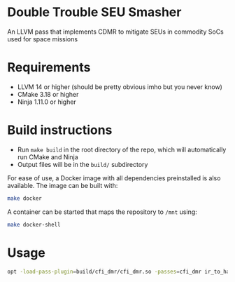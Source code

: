 # Double Trouble SEU Smasher
An LLVM pass that implements CDMR to mitigate SEUs in commodity SoCs used for space missions

# Requirements
* LLVM 14 or higher (should be pretty obvious imho but you never know)
* CMake 3.18 or higher
* Ninja 1.11.0 or higher

# Build instructions
* Run `make build` in the root directory of the repo, which will automatically run CMake and Ninja
* Output files will be in the `build/` subdirectory

For ease of use, a Docker image with all dependencies preinstalled is also available. The image can be built with:

```bash
make docker
```

A container can be started that maps the repository to `/mnt` using:

```bash
make docker-shell
```

# Usage

```bash
opt -load-pass-plugin=build/cfi_dmr/cfi_dmr.so -passes=cfi_dmr ir_to_harden.ll -o output.bc
```
